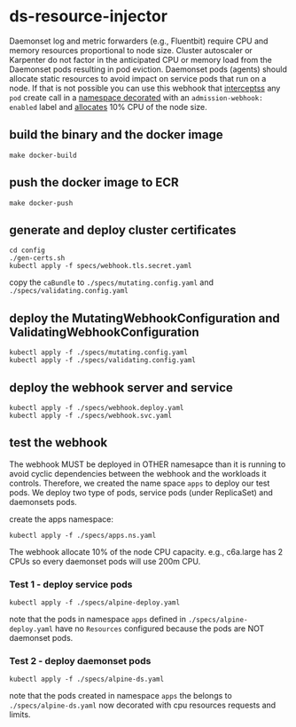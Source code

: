 # ds-resource-injector

Daemonset log and metric forwarders (e.g., Fluentbit) require CPU and memory resources proportional to node size. Cluster autoscaler or Karpenter do not factor in the anticipated CPU or memory load from the Daemonset pods resulting in pod eviction. Daemonset pods (agents) should allocate static resources to avoid impact on service pods that run on a node. If that is not possible you can use this webhook that [interceptss](./pkg/admission/admission.go) any `pod` create call in a [namespace decorated](./specs/apps.ns.yaml) with an `admission-webhook: enabled` label and [allocates](./pkg/mutation/inject_ds_res.go) 10% CPU of the node size. 

## build the binary and the docker image
```
make docker-build
```

## push the docker image to ECR
```
make docker-push
```
## generate and deploy cluster certificates

```
cd config
./gen-certs.sh
kubectl apply -f specs/webhook.tls.secret.yaml 
```
copy the `caBundle` to `./specs/mutating.config.yaml` and `./specs/validating.config.yaml`

## deploy the MutatingWebhookConfiguration and ValidatingWebhookConfiguration

```
kubectl apply -f ./specs/mutating.config.yaml
kubectl apply -f ./specs/validating.config.yaml
```

## deploy the webhook server and service

```
kubectl apply -f ./specs/webhook.deploy.yaml
kubectl apply -f ./specs/webhook.svc.yaml
```

## test the webhook

The webhook MUST be deployed in OTHER namesapce than it is running to avoid cyclic dependencies between the webhook and the workloads it controls. Therefore, we created the name space `apps` to deploy our test pods. We deploy two type of pods, service pods (under ReplicaSet) and daemonsets pods. 

create the apps namespace:

```
kubectl apply -f ./specs/apps.ns.yaml 
```

The webhook allocate 10% of the node CPU capacity. e.g., c6a.large has 2 CPUs so every daemonset pods will use 200m CPU. 

### Test 1 - deploy service pods 

```
kubectl apply -f ./specs/alpine-deploy.yaml
```
note that the pods in namespace `apps` defined in `./specs/alpine-deploy.yaml` have no `Resources` configured because the pods are NOT daemonset pods. 

### Test 2 - deploy daemonset pods

```
kubectl apply -f ./specs/alpine-ds.yaml
```
note that the pods created in namespace `apps` the belongs to `./specs/alpine-ds.yaml` now decorated with cpu resources requests and limits. 


